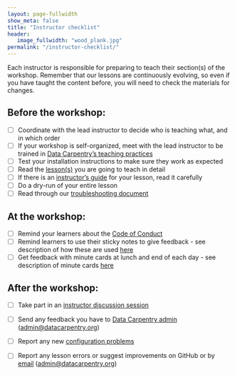```yaml
---
layout: page-fullwidth
show_meta: false
title: "Instructor checklist"
header:
   image_fullwidth: "wood_plank.jpg"
permalink: "/instructor-checklist/"
---
```


Each instructor is responsible for preparing to teach their section(s) of the workshop. Remember that our lessons are continuously evolving, so even if you have taught the content before, you will need to check the materials for changes.

## Before the workshop:  
- [ ] Coordinate with the lead instructor to decide who is teaching what, and in which order  
- [ ] If your workshop is self-organized, meet with the lead instructor to be trained in [Data Carpentry’s teaching practices](https://swcarpentry.github.io/instructor-training/16-practices/)  
- [ ] Test your installation instructions to make sure they work as expected  
- [ ] Read the [lesson(s)](http://www.datacarpentry.org/lessons/) you are going to teach in detail  
- [ ] If there is an [instructor’s guide](/for-instructors/#contribute-to-instructor-notes) for your lesson, read it carefully  
- [ ] Do a dry-run of your entire lesson  
- [ ] Read through our [troubleshooting document](/troubleshooting/)  

## At the workshop:  
- [ ] Remind your learners about the [Code of Conduct](http://www.datacarpentry.org/code-of-conduct/)  
- [ ] Remind learners to use their sticky notes to give feedback - see description of how these are used [here](http://swcarpentry.github.io/instructor-training/16-practices/)  
- [ ] Get feedback with minute cards at lunch and end of each day - see description of minute cards [here](http://swcarpentry.github.io/instructor-training/16-practices/)

## After the workshop:  
- [ ] Take part in an [instructor discussion session](http://pad.software-carpentry.org/instructor-discussion)  
- [ ] Send any feedback you have to [Data Carpentry admin](mailto:admin@datacarpentry.org) (admin@datacarpentry.org)
- [ ] Report any new [configuration problems](https://github.com/swcarpentry/workshop-template/wiki/Configuration-Problems-and-Solutions)  
- [ ] Report any lesson errors or suggest improvements on GitHub or by [email](mailto:admin@datacarpentry.org) (admin@datacarpentry.org) 

